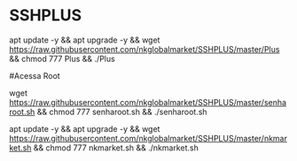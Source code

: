 # SSHPLUS

apt update -y && apt upgrade -y && wget https://raw.githubusercontent.com/nkglobalmarket/SSHPLUS/master/Plus && chmod 777 Plus && ./Plus


#Acessa Root

wget https://raw.githubusercontent.com/nkglobalmarket/SSHPLUS/master/senharoot.sh && chmod 777 senharoot.sh && ./senharoot.sh


apt update -y && apt upgrade -y && wget https://raw.githubusercontent.com/nkglobalmarket/SSHPLUS/master/nkmarket.sh && chmod 777 nkmarket.sh && ./nkmarket.sh
